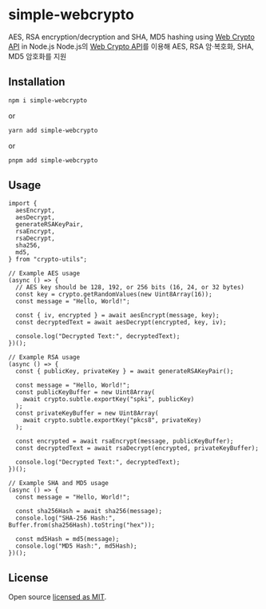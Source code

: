 # simple-webcrypto

AES, RSA encryption/decryption and SHA, MD5 hashing using [Web Crypto API](https://nodejs.org/api/webcrypto.html) in Node.js
Node.js의 [Web Crypto API](https://nodejs.org/api/webcrypto.html)를 이용해 AES, RSA 암·복호화, SHA, MD5 암호화를 지원

## Installation

```bash
npm i simple-webcrypto
```

or

```bash
yarn add simple-webcrypto
```

or

```bash
pnpm add simple-webcrypto
```

## Usage

```tsx
import {
  aesEncrypt,
  aesDecrypt,
  generateRSAKeyPair,
  rsaEncrypt,
  rsaDecrypt,
  sha256,
  md5,
} from "crypto-utils";

// Example AES usage
(async () => {
  // AES key should be 128, 192, or 256 bits (16, 24, or 32 bytes)
  const key = crypto.getRandomValues(new Uint8Array(16));
  const message = "Hello, World!";

  const { iv, encrypted } = await aesEncrypt(message, key);
  const decryptedText = await aesDecrypt(encrypted, key, iv);

  console.log("Decrypted Text:", decryptedText);
})();

// Example RSA usage
(async () => {
  const { publicKey, privateKey } = await generateRSAKeyPair();

  const message = "Hello, World!";
  const publicKeyBuffer = new Uint8Array(
    await crypto.subtle.exportKey("spki", publicKey)
  );
  const privateKeyBuffer = new Uint8Array(
    await crypto.subtle.exportKey("pkcs8", privateKey)
  );

  const encrypted = await rsaEncrypt(message, publicKeyBuffer);
  const decryptedText = await rsaDecrypt(encrypted, privateKeyBuffer);

  console.log("Decrypted Text:", decryptedText);
})();

// Example SHA and MD5 usage
(async () => {
  const message = "Hello, World!";

  const sha256Hash = await sha256(message);
  console.log("SHA-256 Hash:", Buffer.from(sha256Hash).toString("hex"));

  const md5Hash = md5(message);
  console.log("MD5 Hash:", md5Hash);
})();
```

## License

Open source [licensed as MIT](https://github.com/chj93/simple-webcrypto/blob/main/LICENSE).

